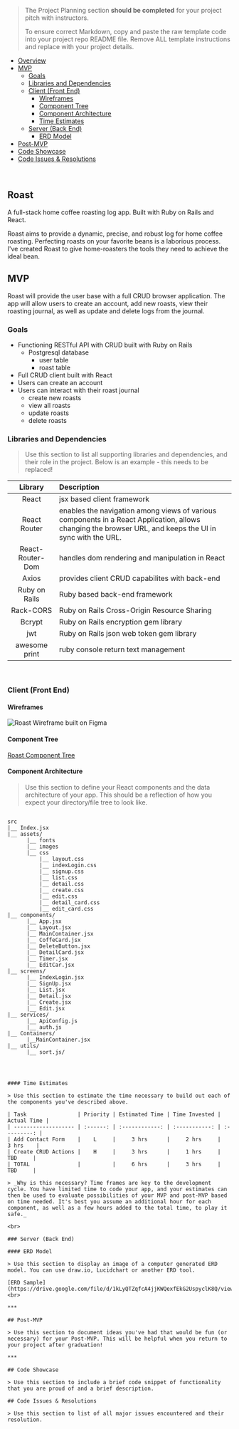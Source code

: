 

> The Project Planning section **should be completed** for your project pitch with instructors.
>
> To ensure correct Markdown, copy and paste the raw template code into your project repo README file. Remove ALL template instructions and replace with your project details.

- [Overview](#overview)
- [MVP](#mvp)
  - [Goals](#goals)
  - [Libraries and Dependencies](#libraries-and-dependencies)
  - [Client (Front End)](#client-front-end)
    - [Wireframes](#wireframes)
    - [Component Tree](#component-tree)
    - [Component Architecture](#component-architecture)
    - [Time Estimates](#time-estimates)
  - [Server (Back End)](#server-back-end)
    - [ERD Model](#erd-model)
- [Post-MVP](#post-mvp)
- [Code Showcase](#code-showcase)
- [Code Issues & Resolutions](#code-issues--resolutions)

<br>

## Roast

A full-stack home coffee roasting log app. Built with Ruby on Rails and React.

Roast aims to provide a dynamic, precise, and robust log for home coffee roasting. Perfecting roasts on your favorite beans is a laborious process. I've created Roast to give home-roasters the tools they need to achieve the ideal bean.


## MVP

Roast will provide the user base with a full CRUD browser application. The app will allow users to create an account, add new roasts, view their roasting journal, as well as update and delete logs from the journal.


### Goals

- Functioning RESTful API with CRUD built with Ruby on Rails
  - Postgresql database
    - user table
    - roast table
- Full CRUD client built with React
- Users can create an account
- Users can interact with their roast journal
  - create new roasts
  - view all roasts
  - update roasts
  - delete roasts



### Libraries and Dependencies

> Use this section to list all supporting libraries and dependencies, and their role in the project. Below is an example - this needs to be replaced!

|     Library      | Description                                |
| :--------------: | :----------------------------------------- |
|      React       | jsx based client framework|
|   React Router   | enables the navigation among views of various components in a React Application, allows changing the browser URL, and keeps the UI in sync with the URL. |
| React-Router-Dom | handles dom rendering and manipulation in React |
|      Axios       | provides client CRUD capabilites with back-end|
|   Ruby on Rails  | Ruby based back-end framework |
|   Rack-CORS      | Ruby on Rails Cross-Origin Resource Sharing |
|     Bcrypt       | Ruby on Rails encryption gem library |
|      jwt         | Ruby on Rails json web token gem library |
|  awesome print   | ruby console return text management |




<br>

### Client (Front End)

#### Wireframes

![Roast Wireframe built on Figma](https://www.figma.com/file/omQOSDP7DrWljFGpiiJdsN/Roast?node-id=0%3A1)

#### Component Tree



[Roast Component Tree](https://www.figma.com/file/maXGZBUBNJucVqfARAVQJm/Roast-Component-Tree?node-id=0%3A1)

#### Component Architecture

> Use this section to define your React components and the data architecture of your app. This should be a reflection of how you expect your directory/file tree to look like. 

``` structure

src
|__ Index.jsx
|__ assets/
      |__ fonts
      |__ images
      |__ css
          |__ layout.css
          |__ indexLogin.css
          |__ signup.css
          |__ list.css
          |__ detail.css
          |__ create.css
          |__ edit.css
          |__ detail_card.css
          |__ edit_card.css
|__ components/
      |__ App.jsx
      |__ Layout.jsx
      |__ MainContainer.jsx
      |__ CoffeCard.jsx
      |__ DeleteButton.jsx
      |__ DetailCard.jsx
      |__ Timer.jsx
      |__ EditCar.jsx
|__ screens/
      |__ IndexLogin.jsx
      |__ SignUp.jsx
      |__ List.jsx
      |__ Detail.jsx
      |__ Create.jsx
      |__ Edit.jsx
|__ services/
      |__ ApiConfig.js
      |__ auth.js
|__ Containers/
      |__MainContainer.jsx
|__ utils/
      |__ sort.js/


      
      
#### Time Estimates

> Use this section to estimate the time necessary to build out each of the components you've described above.

| Task                | Priority | Estimated Time | Time Invested | Actual Time |
| ------------------- | :------: | :------------: | :-----------: | :---------: |
| Add Contact Form    |    L     |     3 hrs      |     2 hrs     |    3 hrs    |
| Create CRUD Actions |    H     |     3 hrs      |     1 hrs     |     TBD     |
| TOTAL               |          |     6 hrs      |     3 hrs     |     TBD     |

> _Why is this necessary? Time frames are key to the development cycle. You have limited time to code your app, and your estimates can then be used to evaluate possibilities of your MVP and post-MVP based on time needed. It's best you assume an additional hour for each component, as well as a few hours added to the total time, to play it safe._

<br>

### Server (Back End)

#### ERD Model

> Use this section to display an image of a computer generated ERD model. You can use draw.io, Lucidchart or another ERD tool.

[ERD Sample](https://drive.google.com/file/d/1kLyQTZqfcA4jjKWQexfEkG2UspyclK8Q/view)
<br>

***

## Post-MVP

> Use this section to document ideas you've had that would be fun (or necessary) for your Post-MVP. This will be helpful when you return to your project after graduation!

***

## Code Showcase

> Use this section to include a brief code snippet of functionality that you are proud of and a brief description.

## Code Issues & Resolutions

> Use this section to list of all major issues encountered and their resolution.

